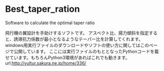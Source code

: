# Best_taper_ration
Software to calculate the optimal taper ratio

飛行機の翼設計を手助けするソフトです。
アスペクト比、揚力傾斜を指定すると、誘導抗力係数が最小となるようなテーパー比を計算してくれます。
windows用実行ファイルのダウンロードやソフトの使い方に関してはこのページで公開しています。
ここには実行ファイルのもととなったPythonコードを載せています。もちろんPython3環境があればこれでも動きます。
url:http://vultur.sakura.ne.jp/home/336/
